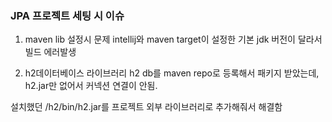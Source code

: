 ### JPA 프로젝트 세팅 시 이슈

1. maven lib 설정시 문제
intellij와 maven target이 설정한 기본 jdk 버전이 달라서 빌드 에러발생


2. h2데이터베이스 라이브러리
h2 db를 maven repo로 등록해서 패키지 받았는데,
h2.jar만 없어서 커넥션 연결이 안됨.

설치했던 /h2/bin/h2.jar를 프로젝트 외부 라이브러리로 추가해줘서 해결함
